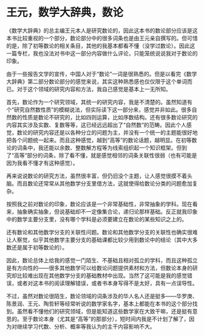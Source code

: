 # 王元，数学大辞典，数论

《数学大辞典》的总主编王元本人是研究数论的，因此这本书的数论部分应该是这本书比较重视的一个部分，数论部分中的很多词条也是由王元亲自撰写的。但可惜的是，除了初等数论的相关条目，其他的我基本都看不懂（没学过数论）。因此这一篇专栏，我也没法对书中这一部分内容做什么评论，只能笼统说说我对于数论的印象。

由于一些报告文学的宣传，中国人对于“数论”一词是很熟悉的。但是以看完《数学大辞典》第二部分数论部分的感觉来说，其实这种熟悉感也仅仅限于这个单词而已。对于这个领域的研究内容和方法，我自己感觉是基本上一无所知。

首先，数论作为一个研究领域，其统一的研究内容，我是不清楚的。虽然知道有个“研究自然数性质”的模糊说法，但实际读下这一部分来，感觉并非如此。很多自然数的性质是数论不研究的，比如四则运算，比如序数结构。还有很多数论研究的内容其实涉及实数、复数等等，这已经远远超出了“自然数”的范畴。因此个人感觉，数论的研究内容还是以各种分立的问题为主，并没有一个统一的主题能很好地把各个问题统一起来。而且这种感觉，越到“高等”的数论话题，越明显。在初等数论的词条中，我还能以余数、整数解方程等为线索组织起一个知识框架。但到了“高等”部分的词条，除了看不懂，就是感觉相邻的词条关联性很弱（也有可能是因为我看不懂才有这种感觉）。

再来说说数论的研究方法，虽然很丰富，但仍旧没个主题，让人感觉很摸不着头脑。而且数论还常常从其他数学分支里借方法，这就使得给数论分类的问题愈加复杂。

按照我之前对数论的印象，数论应该是一个非常基础性，非常抽象的学科。现在看来，抽象确实抽象，但说基础却不一定像集合论，递归论那样基础。反正就我印象中的数学主要分支里，没有哪个学科是必须要建立在数论的某些知识之上的。

还有数论和其他数学分支的关联性问题。数论和其他数学分支的关联性也确实很难让人察觉，似乎其他数学主要分支的基础课都比较少用到数论中的结论（其中大多数还是属于初等数论的）。

因此，数论总体上给我的感觉一门陌生、不基础且相对孤立的学科，而且这种孤立是有方向性的——很多其他数学可以给数论问题提供素材和方法，但数论本身的研究却比较难出现在其他数学分支的基础教材中出现。当然了这可能是我的感觉错误，或者对这本书的阅读理解错误，或者书本身写得不是太好，具有一点误导性。

不过，虽然对数论很陌生，数论领域的词条涉及的华人名人还是挺多——华罗庚、陈景润、王元、陶哲轩等经常听说的数学家名字，基本上都能在本书的这个部分找到。虽然看不懂他们的研究领域，但是能知道这些数学家在大致干嘛，还是挺有意思的。至于数论本身（尤其是“高等”的那部分），短时间内我是不计划了解了，因为对继续学习代数、分析、概率等我认为的主干内容影响不大。
